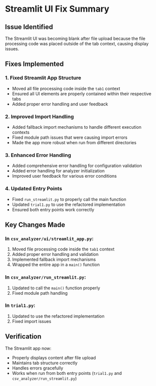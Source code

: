 # Streamlit UI Fix Summary

## Issue Identified
The Streamlit UI was becoming blank after file upload because the file processing code was placed outside of the tab context, causing display issues.

## Fixes Implemented

### 1. Fixed Streamlit App Structure
- Moved all file processing code inside the `tab1` context
- Ensured all UI elements are properly contained within their respective tabs
- Added proper error handling and user feedback

### 2. Improved Import Handling
- Added fallback import mechanisms to handle different execution contexts
- Fixed module path issues that were causing import errors
- Made the app more robust when run from different directories

### 3. Enhanced Error Handling
- Added comprehensive error handling for configuration validation
- Added error handling for analyzer initialization
- Improved user feedback for various error conditions

### 4. Updated Entry Points
- Fixed `run_streamlit.py` to properly call the main function
- Updated `trial1.py` to use the refactored implementation
- Ensured both entry points work correctly

## Key Changes Made

### In `csv_analyzer/ui/streamlit_app.py`:
1. Moved file processing code inside the `tab1` context
2. Added proper error handling and validation
3. Implemented fallback import mechanisms
4. Wrapped the entire app in a `main()` function

### In `csv_analyzer/run_streamlit.py`:
1. Updated to call the `main()` function properly
2. Fixed module path handling

### In `trial1.py`:
1. Updated to use the refactored implementation
2. Fixed import issues

## Verification
The Streamlit app now:
- Properly displays content after file upload
- Maintains tab structure correctly
- Handles errors gracefully
- Works when run from both entry points (`trial1.py` and `csv_analyzer/run_streamlit.py`)